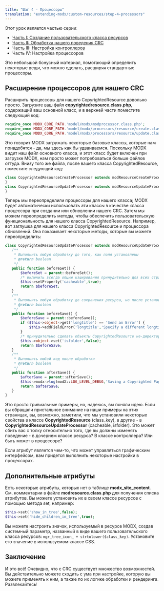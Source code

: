 ```yaml
---
title: "Шаг 4 - Процессоры"
translation: "extending-modx/custom-resources/step-4-processors"
---
```


Этот урок является частью серии:

- [Часть I: Создание пользовательского класса ресурсов](extending-modx/custom-resources "Creating a Resource Class")
- [Часть II: Обработка нашего поведения CRC](extending-modx/custom-resources/step-2-overriding-methods "Creating a Resource Class - Step 2")
- [Часть III: Настройка контроллеров](extending-modx/custom-resources/step-3-controllers "Creating a Resource Class - Step 3")
- Часть IV: Настройка процессоров

Это небольшой бонусный материал, помогающий определить некоторые вещи, что можно сделать, расширяя стандартные процессоры.

## Расширение процессоров для нашего CRC

Расширить процессоры для нашего CopyrightedResource довольно просто. Загрузите ваш файл **copyrightedresource.class.php**, содержащий ваш основной класс, и в верхней части поместите следующий код:

```php
require_once MODX_CORE_PATH.'model/modx/modprocessor.class.php';
require_once MODX_CORE_PATH.'model/modx/processors/resource/create.class.php';
require_once MODX_CORE_PATH.'model/modx/processors/resource/update.class.php';
```

Это говорит MODX загружать некоторые базовые классы, которые нам понадобятся - да, мы здесь как бы удваиваемся. Поскольку MODX видит наш файл основного класса, и этот класс будет включен при загрузке MODX, нам просто может потребоваться больше файлов оттуда. Внизу того же файла, после вашего класса CopyrightedResource, поместите следующий код:

```php
class CopyrightedResourceCreateProcessor extends modResourceCreateProcessor {
}
class CopyrightedResourceUpdateProcessor extends modResourceUpdateProcessor {
}
```

Теперь мы переопределили процессоры для нашего класса; MODX будет автоматически использовать эти классы в качестве класса процессора при создании или обновлении нашего CRC. Затем мы можем переопределить методы, чтобы обеспечить пользовательскую функциональность для нашего класса CopyrightedResource. Например, вот заглушка для нашего класса CopyrightedResource и процессора обновлений. Она показывает некоторые методы, которые вы можете переопределить:

```php
class CopyrightedResourceUpdateProcessor extends modResourceUpdateProcessor {
   /**
    * Выполнить любую обработку до того, как поля установлены
    * @return boolean
    */
   public function beforeSet() {
       $beforeSet = parent::beforeSet();
       /* включить всегда опцию кэширования принудительно для всех страниц нашего  CRC */
       $this->setProperty('cacheable',true);
       return $beforeSet;
   }
   /**
    * Выполнить любую обработку до сохранения ресурса, но после установки полей.
    * @return boolean
    */
   public function beforeSave() {
       $beforeSave = parent::beforeSave();
       if ($this->object->get('longtitle') == 'Send an Error') {
           $this->addFieldError('longtitle','Specify a different longtitle!');
       }
       /* принудительно сделать объекты CopyrightedResource не-директориями */
       $this->object->set('isfolder',false);
       return $beforeSave;
   }
   /**
    * Выполнить любой код после обработки
    * @return boolean
    */
   public function afterSave() {
       $afterSave = parent::afterSave();
       $this->modx->log(modX::LOG_LEVEL_DEBUG,'Saving a Copyrighted Page!');
       return $afterSave;
   }
}
```

Это просто тривиальные примеры, но, надеюсь, вы поняли идею. Если вы обращали пристальное внимание на наши примеры на этих страницах, вы, возможно, заметили, что мы установили некоторые свойства в классе **CopyrightedResource** (class_key), а другие - в **CopyrightedResourceUpdateProcessor** (cacheable, isfolder). Это может сбить вас с толку относительно того, где вы должны изменять поведение - в дочернем классе ресурса? В классе контроллера? Или быть может в процессоре?

Если атрибут является чем-то, что может управляться графическим интерфейсом, вам придется выполнить некоторые настройки в процессорах.

## Дополнительные атрибуты

Есть некоторые атрибуты, которых нет в таблице **modx_site_content**. См. комментарии в файле **modresource.class.php** для получения списка атрибутов. Вы можете установить их в своем классе ресурсов с помощью метода set, например:

```php
$this->set('show_in_tree',false);
$this->set('hide_children_in_tree',true);
```

Вы можете настроить значок, используемый в ресурсе MODX, создав системный параметр, названный в виде вашего пользовательского класса ресурсов: `mgr_tree_icon_ + strtolower($class_key)`. Установите его значение в используемом классе CSS.

## Заключение

И это всё! Очевидно, что с CRC существует множество возможностей. Вы действительно можете сходить с ума при настройке, которую вы можете применять к ним, а также по их логике обработки и рендеринга. Развлекайтесь!
